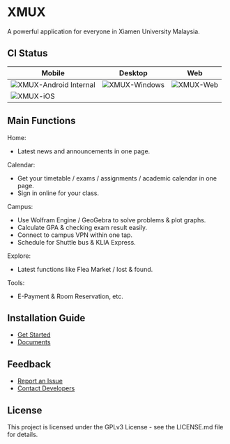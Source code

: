 # XMUX

A powerful application for everyone in Xiamen University Malaysia.

## CI Status

| Mobile | Desktop | Web |
| ------ | ------- | --- |
| ![XMUX-Android Internal](https://github.com/XMUMY/XMUX/workflows/XMUX-Android%20Internal/badge.svg) | ![XMUX-Windows](https://github.com/XMUMY/XMUX/workflows/XMUX-Windows/badge.svg) | ![XMUX-Web](https://github.com/XMUMY/XMUX/workflows/XMUX-Web/badge.svg) |
| ![XMUX-iOS](https://github.com/XMUMY/XMUX/workflows/XMUX-iOS/badge.svg) |   |   |

## Main Functions

Home:
- Latest news and announcements in one page.

Calendar:
- Get your timetable / exams / assignments / academic calendar in one page.
- Sign in online for your class.

Campus:
- Use Wolfram Engine / GeoGebra to solve problems & plot graphs.
- Calculate GPA & checking exam result easily.
- Connect to campus VPN within one tap.
- Schedule for Shuttle bus & KLIA Express.

Explore:
- Latest functions like Flea Market / lost & found.

Tools:
- E-Payment & Room Reservation, etc.

## Installation Guide

- [Get Started](https://docs.xmux.xdea.io/app/get-started/)
- [Documents](https://docs.xmux.xdea.io/)

## Feedback

- [Report an Issue](https://github.com/X-dea/XMUX/issues/new)
- [Contact Developers](mailto:x@xdea.xyz)

## License
This project is licensed under the GPLv3 License - see the LICENSE.md file for details.
